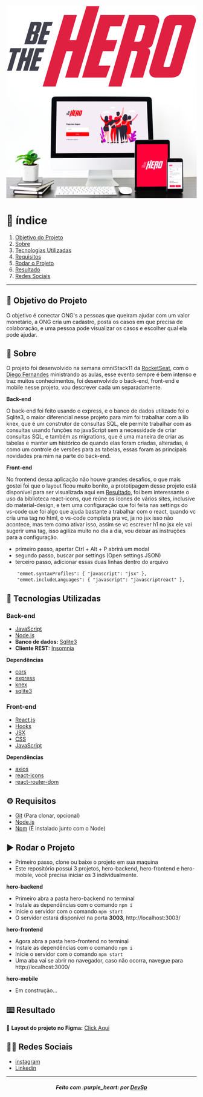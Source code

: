 <div align='center'><img src='hero-frontend/src/assets/logo.svg' alt='logo' ></div>
<div align='center'><img src='hero-frontend/src/assets/preview.jpg' alt='preview' width='600px' ></div>

# :pushpin: índice

1. [Objetivo do Projeto](#dart-objetivo-do-projeto)
2. [Sobre](#page_with_curl-sobre)
3. [Tecnologias Utilizadas](#rocket-tecnologias-utilizadas)
4. [Requisitos](#gear-requisitos)
5. [Rodar o Projeto](#arrow_forward-rodar-o-projeto)
6. [Resultado](#keyboard-resultado)
7. [Redes Sociais](#man_technologist-redes-sociais)

---

## :dart: Objetivo do Projeto

O objetivo é conectar ONG's a pessoas que queiram ajudar com um valor monetário, a ONG cria um cadastro, posta os casos em que precisa de colaboração, e uma pessoa pode visualizar os casos e escolher qual ela pode ajudar.

## :page_with_curl: Sobre

O projeto foi desenvolvido na semana omniStack11 da [RocketSeat](https://www.youtube.com/channel/UCSfwM5u0Kce6Cce8_S72olg), com o [Diego Fernandes](https://github.com/diego3g) ministrando as aulas, esse evento sempre é bem intenso e traz muitos conhecimentos, foi desenvolvido o back-end, front-end e mobile nesse projeto, vou descrever cada um separadamente.

**Back-end**

O back-end foi feito usando o express, e o banco de dados utilizado foi o Sqlite3, o maior diferencial nesse projeto para mim foi trabalhar com a lib knex, que é um construtor de consultas SQL, ele permite trabalhar com as consultas usando funções no javaScript sem a necessidade de criar consultas SQL, e também as migrations, que é uma maneira de criar as tabelas e manter um histórico de quando elas foram criadas, alteradas, é como um controle de versões para as tabelas, essas foram as principais novidades pra mim na parte do back-end.

**Front-end**

No frontend dessa aplicação não houve grandes desafios, o que mais gostei foi que o layout ficou muito bonito, a prototipagem desse projeto está disponível para ser visualizada aqui em [Resultado](#keyboard-resultado), foi bem interessante o uso da biblioteca react-icons, que reúne os ícones de vários sites, inclusive do material-design, e tem uma configuração que foi feita nas settings do vs-code que foi algo que ajuda bastante a trabalhar com o react, quando vc cria uma tag no html, o vs-code completa pra vc, ja no jsx isso não acontece, mas tem como ativar isso, assim se vc escrever h1 no jsx ele vai sugerir uma tag, isso agiliza muito no dia a dia, vou deixar as instruções para a configuração.

* primeiro passo, apertar Ctrl + Alt + P abrirá um modal
* segundo passo, buscar por settings (Open settings JSON)
* terceiro passo, adicionar essas duas linhas dentro do arquivo

``` 
    "emmet.syntaxProfiles": { "javascript": "jsx" },
    "emmet.includeLanguages": { "javascript": "javascriptreact" },
```

## :rocket: Tecnologias Utilizadas

### Back-end

* [JavaScript](https://developer.mozilla.org/pt-BR/docs/Web/JavaScript)
* [Node.js](https://nodejs.org/en/)
* **Banco de dados:** [Sqlite3](https://www.sqlite.org/index.html)
* **Cliente REST:** [Insomnia](https://insomnia.rest/)

**Dependências**

* [cors](https://www.npmjs.com/package/cors)
* [express](https://expressjs.com/)
* [knex](http://knexjs.org/)
* [sqlite3](https://www.sqlite.org/index.html)

### Front-end

* [React.js](https://pt-br.reactjs.org/)
* [Hooks](https://pt-br.reactjs.org/docs/hooks-intro.html)
* [JSX](https://pt-br.reactjs.org/docs/introducing-jsx.html)
* [CSS](https://developer.mozilla.org/pt-BR/docs/Web/CSS)
* [JavaScript](https://developer.mozilla.org/pt-BR/docs/Web/JavaScript)

**Dependências**

* [axios](https://github.com/axios/axios)
* [react-icons](https://react-icons.github.io/react-icons/)
* [react-router-dom](https://reacttraining.com/react-router/web/guides/quick-start)

## :gear: Requisitos

* [Git](https://git-scm.com/) (Para clonar, opcional)
* [Node.js](https://nodejs.org/en/)
* [Npm](https://www.npmjs.com/) (É instalado junto com o Node)

## :arrow_forward: Rodar o Projeto

* Primeiro passo, clone ou baixe o projeto em sua maquina
* Este repositório possui 3 projetos, hero-backend, hero-frontend e hero-mobile, você precisa iniciar os 3 individualmente. 

**hero-backend**

* Primeiro abra a pasta hero-backend no terminal
* Instale as dependências com o comando `npm i` 
* Inicie o servidor com o comando `npm start` 
* O servidor estará disponível na porta **3003**, http://localhost:3003/ 

**hero-frontend**

* Agora abra a pasta hero-frontend no terminal
* Instale as dependências com o comando `npm i` 
* Inicie o servidor com o comando `npm start` 
* Uma aba vai se abrir no navegador, caso não ocorra, navegue para http://localhost:3000/ 

**hero-mobile**

* Em construção...

## :keyboard: Resultado

:bookmark: **Layout do projeto no Figma:** [Click Aqui](https://www.figma.com/file/2C2yvw7jsCOGmaNUDftX9n/Be-The-Hero---OmniStack-11?node-id=0%3A1)

## :man_technologist: Redes Sociais

* [instagram](https://www.instagram.com/devsp011/)
* [Linkedin](https://www.linkedin.com/in/vitor-sampaio-4532451a7/)

---

<h5 align='center' >Feito com :purple_heart: por <a href="https://github.com/devsp011" target="_blank">DevSp</a> </h5>
